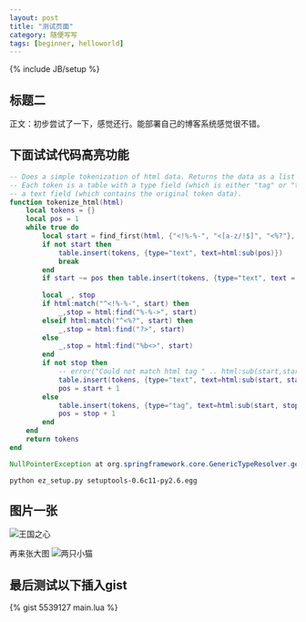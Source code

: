 ```yaml
---
layout: post
title: "测试页面"
category: 随便写写
tags: [beginner, helloworld]
---
```


{% include JB/setup %}

标题二
----------------------------

正文：初步尝试了一下，感觉还行。能部署自己的博客系统感觉很不错。

下面试试代码高亮功能
-------------------
	
``` lua
-- Does a simple tokenization of html data. Returns the data as a list of tokens. 
-- Each token is a table with a type field (which is either "tag" or "text") and
-- a text field (which contains the original token data).
function tokenize_html(html)
	local tokens = {}
	local pos = 1
	while true do
		local start = find_first(html, {"<!%-%-", "<[a-z/!$]", "<%?"}, pos)
		if not start then
			table.insert(tokens, {type="text", text=html:sub(pos)})
			break
		end
		if start ~= pos then table.insert(tokens, {type="text", text = html:sub(pos, start-1)}) end
		
		local _, stop
		if html:match("^<!%-%-", start) then
			_,stop = html:find("%-%->", start)
		elseif html:match("^<%?", start) then
			_,stop = html:find("?>", start)
		else
			_,stop = html:find("%b<>", start)
		end
		if not stop then
			-- error("Could not match html tag " .. html:sub(start,start+30)) 
		 	table.insert(tokens, {type="text", text=html:sub(start, start)})
			pos = start + 1
		else
			table.insert(tokens, {type="tag", text=html:sub(start, stop)})
			pos = stop + 1
		end
	end
	return tokens
end
```

``` java
NullPointerException at org.springframework.core.GenericTypeResolver.getTypeVariableMap
```

```
python ez_setup.py setuptools-0.6c11-py2.6.egg
```

图片一张
------------------------------
![王国之心](https://lh6.googleusercontent.com/-bLnw-E0z_SA/T2vlXSehfMI/AAAAAAAAAW4/K14Rb-6K5YQ/s620/2-1.jpg)

再来张大图
![两只小猫](https://www.filepicker.io/api/file/RD4g9YWgQ4CiUCwnvlr4)


最后测试以下插入gist
--------------------------------

{% gist 5539127 main.lua %}
